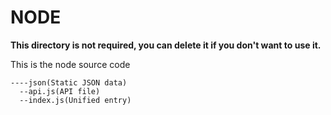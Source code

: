 # NODE

**This directory is not required, you can delete it if you don't want to use it.**

This is the node source code

```
----json(Static JSON data)
  --api.js(API file)
  --index.js(Unified entry)
```
